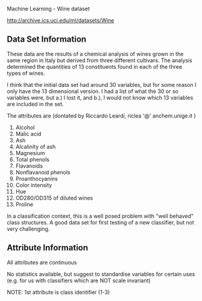 Machine Learning - Wine dataset

http://archive.ics.uci.edu/ml/datasets/Wine

## Data Set Information

These data are the results of a chemical analysis of wines grown in the same region in Italy but derived from three different cultivars. The analysis determined the quantities of 13 constituents found in each of the three types of wines. 

I think that the initial data set had around 30 variables, but for some reason I only have the 13 dimensional version. I had a list of what the 30 or so variables were, but a.) I lost it, and b.), I would not know which 13 variables are included in the set. 

The attributes are (dontated by Riccardo Leardi, riclea '@' anchem.unige.it ) 
1) Alcohol 
2) Malic acid 
3) Ash 
4) Alcalinity of ash 
5) Magnesium 
6) Total phenols 
7) Flavanoids 
8) Nonflavanoid phenols 
9) Proanthocyanins 
10) Color intensity 
11) Hue 
12) OD280/OD315 of diluted wines 
13) Proline 

In a classification context, this is a well posed problem with "well behaved" class structures. A good data set for first testing of a new classifier, but not very challenging.


## Attribute Information

All attributes are continuous 

No statistics available, but suggest to standardise variables for certain uses (e.g. for us with classifiers which are NOT scale invariant) 

NOTE: 1st attribute is class identifier (1-3)
